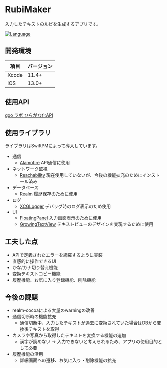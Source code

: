 # RubiMaker
入力したテキストのルビを生成するアプリです。

[![Language](https://img.shields.io/badge/language-Swift%205.0-orange.svg)](https://swift.org)

## 開発環境
|項目|バージョン|
|---|---|
|Xcode|11.4+|
|iOS|13.0+|

## 使用API
[goo ラボ ひらがな化API](https://labs.goo.ne.jp/api/jp/hiragana-translation/)

## 使用ライブラリ
ライブラリはSwiftPMによって導入しています。
- 通信
  - [Alamofire](https://github.com/Alamofire/Alamofire)
    API通信に使用
- ネットワーク監視
  - [Reachability](https://github.com/ashleymills/Reachability.swift)
    現在使用していないが、今後の機能拡充のためにインストール済み
- データベース
  - [Realm](https://github.com/realm/realm-cocoa)
    履歴保存のために使用
- ログ
  - [XCGLogger](https://github.com/DaveWoodCom/XCGLogger)
    デバッグ時のログ表示のため使用
- UI
  - [FloatingPanel](https://github.com/SCENEE/FloatingPanel)
    入力画面表示のために使用
  - [GrowingTextView](https://github.com/KennethTsang/GrowingTextView)
    テキストビューのデザインを実現するために使用

## 工夫した点
- APIで定義されたエラーを網羅するように実装
- 直感的に操作できるUI
- かな/カナ切り替え機能
- 変換テキストコピー機能
- 履歴機能、お気に入り登録機能、削除機能

## 今後の課題
- realm-cocoaによる大量のwarningの改善
- 通信切断時の機能拡充
    - 通信切断中、入力したテキストが過去に変換されていた場合はDBから変換後テキストを取得
- カメラや写真から取得したテキストを変換する機能の追加
    - 漢字が読めない -> 入力できないと考えられるため、アプリの使用目的として必要
- 履歴機能の活用
    - 詳細画面への遷移、お気に入り・削除機能の拡充
